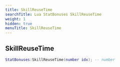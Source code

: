```yaml
---
title: SkillReuseTime
searchTitle: Lua StatBonuses SkillReuseTime
weight: 1
hidden: true
menuTitle: SkillReuseTime
---
```

## SkillReuseTime
```lua
StatBonuses:SkillReuseTime(number idx); -- number
```